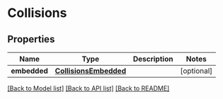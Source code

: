 # Collisions

## Properties
Name | Type | Description | Notes
------------ | ------------- | ------------- | -------------
**embedded** | [**CollisionsEmbedded**](CollisionsEmbedded.md) |  | [optional] 

[[Back to Model list]](../README.md#documentation-for-models) [[Back to API list]](../README.md#documentation-for-api-endpoints) [[Back to README]](../README.md)


